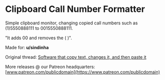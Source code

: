 # Clipboard Call Number Formatter
Simple clipboard monitor, changing copied call numbers such as (1)5550888111 to 0015550888111.

"It adds 00 and removes the ( )".

Made for: **u/sindinha**

Original thread: [Software that copy text, changes it, and then paste it](https://www.reddit.com/r/software/comments/dcxn9m/software_that_copy_text_changes_it_and_then_paste/)

More releases @ our Patreon headquarters: [www.patreon.com/publicdomain](https://www.patreon.com/publicdomain)

